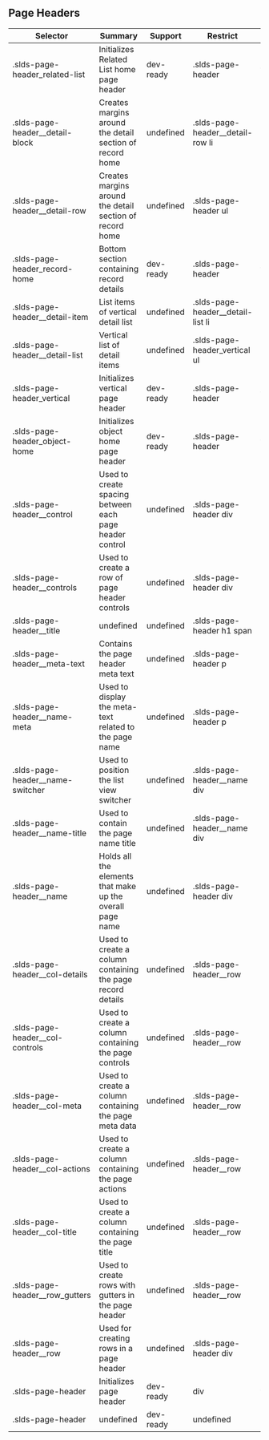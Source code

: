 

## Page Headers

| Selector | Summary | Support | Restrict | Variant |
|-------|-------|-------|-------|-------|
| .slds-page-header_related-list | Initializes Related List home page header | dev-ready | .slds-page-header | true |
| .slds-page-header__detail-block | Creates margins around the detail section of record home | undefined | .slds-page-header__detail-row li | undefined |
| .slds-page-header__detail-row | Creates margins around the detail section of record home | undefined | .slds-page-header ul | undefined |
| .slds-page-header_record-home | Bottom section containing record details | dev-ready | .slds-page-header | true |
| .slds-page-header__detail-item | List items of vertical detail list | undefined | .slds-page-header__detail-list li | undefined |
| .slds-page-header__detail-list | Vertical list of detail items | undefined | .slds-page-header_vertical ul | undefined |
| .slds-page-header_vertical | Initializes vertical page header | dev-ready | .slds-page-header | true |
| .slds-page-header_object-home | Initializes object home page header | dev-ready | .slds-page-header | true |
| .slds-page-header__control | Used to create spacing between each page header control | undefined | .slds-page-header div | undefined |
| .slds-page-header__controls | Used to create a row of page header controls | undefined | .slds-page-header div | undefined |
| .slds-page-header__title | undefined | undefined | .slds-page-header h1 span | undefined |
| .slds-page-header__meta-text | Contains the page header meta text | undefined | .slds-page-header p | undefined |
| .slds-page-header__name-meta | Used to display the meta-text related to the page name | undefined | .slds-page-header p | undefined |
| .slds-page-header__name-switcher | Used to position the list view switcher | undefined | .slds-page-header__name div | undefined |
| .slds-page-header__name-title | Used to contain the page name title | undefined | .slds-page-header__name div | undefined |
| .slds-page-header__name | Holds all the elements that make up the overall page name | undefined | .slds-page-header div | undefined |
| .slds-page-header__col-details | Used to create a column containing the page record details | undefined | .slds-page-header__row | undefined |
| .slds-page-header__col-controls | Used to create a column containing the page controls | undefined | .slds-page-header__row | undefined |
| .slds-page-header__col-meta | Used to create a column containing the page meta data | undefined | .slds-page-header__row | undefined |
| .slds-page-header__col-actions | Used to create a column containing the page actions | undefined | .slds-page-header__row | undefined |
| .slds-page-header__col-title | Used to create a column containing the page title | undefined | .slds-page-header__row | undefined |
| .slds-page-header__row_gutters | Used to create rows with gutters in the page header | undefined | .slds-page-header__row | undefined |
| .slds-page-header__row | Used for creating rows in a page header | undefined | .slds-page-header div | undefined |
| .slds-page-header | Initializes page header | dev-ready | div | true |
| .slds-page-header | undefined | dev-ready | undefined | undefined |